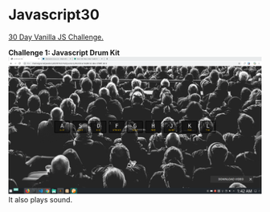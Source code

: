 # Javascript30
[30 Day Vanilla JS Challenge.](https://javascript30.com/)


**Challenge 1: Javascript Drum Kit**
![Drum Kit](https://github.com/gov-vj/Javascript30/blob/master/recordings/ex1/ex01.gif)
It also plays sound.
